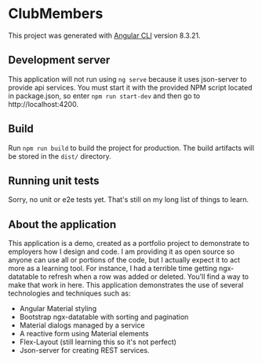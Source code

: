 # ClubMembers

This project was generated with [Angular CLI](https://github.com/angular/angular-cli) version 8.3.21.

## Development server

This application will not run using `ng serve` because it uses json-server to provide api services. You must start it with the provided NPM script located in package.json, so enter `npm run start-dev` and then go to http://localhost:4200. 

## Build

Run `npm run build` to build the project for production. The build artifacts will be stored in the `dist/` directory. 

## Running unit tests

Sorry, no unit or e2e tests yet. That's still on my long list of things to learn.

## About the application

This application is a demo, created as a portfolio project to demonstrate to employers how I design and code. I am providing it as open source so anyone can use all or portions of the code, but I actually expect it to act more as a learning tool. For instance, I had a terrible time getting ngx-datatable to refresh when a row was added or deleted. You'll find a way to make that work in here. This application demonstrates the use of several technologies and techniques such as:
* Angular Material styling
* Bootstrap ngx-datatable with sorting and pagination
* Material dialogs managed by a service
* A reactive form using Material elements
* Flex-Layout (still learning this so it's not perfect)
* Json-server for creating REST services. 

